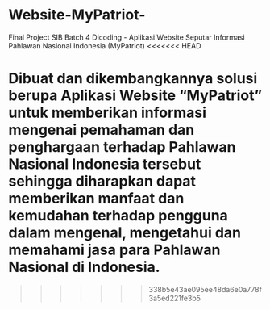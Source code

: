 # Website-MyPatriot-
Final Project SIB Batch 4 Dicoding  - Aplikasi Website  Seputar Informasi Pahlawan Nasional Indonesia (MyPatriot) 
<<<<<<< HEAD

Dibuat dan dikembangkannya solusi berupa Aplikasi Website “MyPatriot” untuk memberikan informasi mengenai pemahaman dan penghargaan terhadap Pahlawan Nasional Indonesia tersebut sehingga diharapkan dapat memberikan manfaat dan kemudahan terhadap pengguna dalam mengenal, mengetahui dan memahami jasa para Pahlawan Nasional di Indonesia.
=======
>>>>>>> 338b5e43ae095ee48da6e0a778f3a5ed221fe3b5
